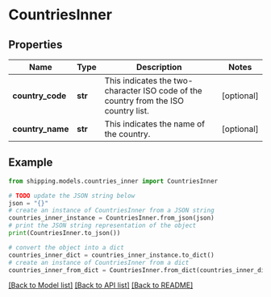 # CountriesInner


## Properties

Name | Type | Description | Notes
------------ | ------------- | ------------- | -------------
**country_code** | **str** | This indicates the two-character ISO code of the country from the ISO country list. | [optional] 
**country_name** | **str** | This indicates the name of the country. | [optional] 

## Example

```python
from shipping.models.countries_inner import CountriesInner

# TODO update the JSON string below
json = "{}"
# create an instance of CountriesInner from a JSON string
countries_inner_instance = CountriesInner.from_json(json)
# print the JSON string representation of the object
print(CountriesInner.to_json())

# convert the object into a dict
countries_inner_dict = countries_inner_instance.to_dict()
# create an instance of CountriesInner from a dict
countries_inner_from_dict = CountriesInner.from_dict(countries_inner_dict)
```
[[Back to Model list]](../README.md#documentation-for-models) [[Back to API list]](../README.md#documentation-for-api-endpoints) [[Back to README]](../README.md)


